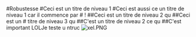 #Robustesse
#Ceci est un titre de niveau 1
#Ceci est aussi ce un titre de niveau 1 car il commence par # !
##Ceci est un titre de niveau 2 qu
##Ceci est un # titre de niveau 3 qu
##C'est un titre de niveau 2 ce qu
##C'est important
LOLJe teste u ntruc 
![xel.PNG](A:/Ynov/Projet_site_statique/Markdown/xel.PNG)
